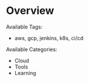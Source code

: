 # Overview

Available Tags:

- aws, gcp, jenkins, k8s, ci/cd

Available Categories:

- Cloud
- Tools
- Learning
